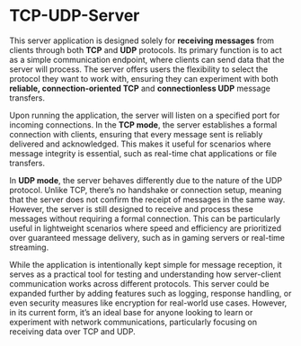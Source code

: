 # TCP-UDP-Server
This server application is designed solely for **receiving messages** from clients through both **TCP** and **UDP** protocols. Its primary function is to act as a simple communication endpoint, where clients can send data that the server will process. The server offers users the flexibility to select the protocol they want to work with, ensuring they can experiment with both **reliable, connection-oriented TCP** and **connectionless UDP** message transfers.

Upon running the application, the server will listen on a specified port for incoming connections. In the **TCP mode**, the server establishes a formal connection with clients, ensuring that every message sent is reliably delivered and acknowledged. This makes it useful for scenarios where message integrity is essential, such as real-time chat applications or file transfers.

In **UDP mode**, the server behaves differently due to the nature of the UDP protocol. Unlike TCP, there’s no handshake or connection setup, meaning that the server does not confirm the receipt of messages in the same way. However, the server is still designed to receive and process these messages without requiring a formal connection. This can be particularly useful in lightweight scenarios where speed and efficiency are prioritized over guaranteed message delivery, such as in gaming servers or real-time streaming.

While the application is intentionally kept simple for message reception, it serves as a practical tool for testing and understanding how server-client communication works across different protocols. This server could be expanded further by adding features such as logging, response handling, or even security measures like encryption for real-world use cases. However, in its current form, it’s an ideal base for anyone looking to learn or experiment with network communications, particularly focusing on receiving data over TCP and UDP.
